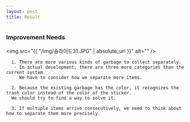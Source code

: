 ```yaml
---
layout: post
title: Result
---
```



### Improvement Needs

<img src="{{ "/img/슬라이드31.JPG" | absolute_url }}" alt="" />



      1. There are more various kinds of garbage to collect separately.
       - In actual development, there are three more categories than the current system.
         We have to consider how we separate more items.

      2. Because the existing garbage has the color, it recognizes the trash color instead of the color of the sticker.
      We should try to find a way to solve it.

      3. If multiple items arrive consecutively, we need to think about how to separate them more precisely.




